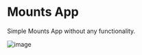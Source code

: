 # Mounts App

Simple Mounts App without any functionality.

![image](https://user-images.githubusercontent.com/62386883/159239602-b32e1813-5695-42f0-93a0-97d05001f70c.png)
